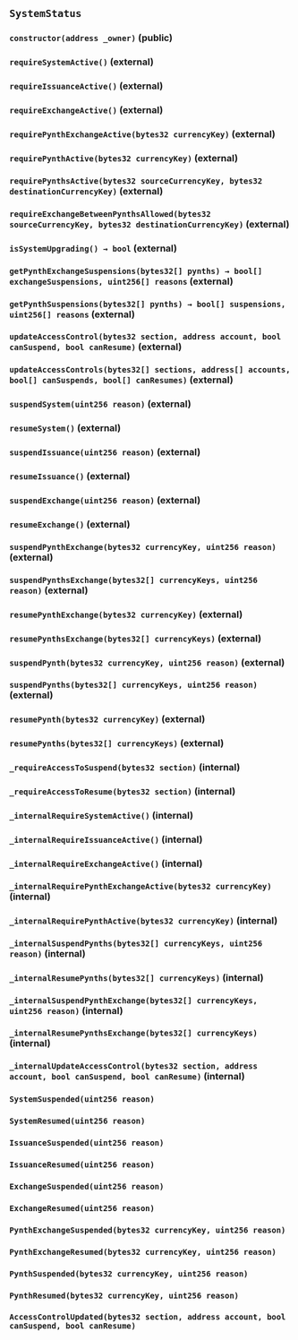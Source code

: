 ## `SystemStatus`

### `constructor(address _owner)` (public)

### `requireSystemActive()` (external)

### `requireIssuanceActive()` (external)

### `requireExchangeActive()` (external)

### `requirePynthExchangeActive(bytes32 currencyKey)` (external)

### `requirePynthActive(bytes32 currencyKey)` (external)

### `requirePynthsActive(bytes32 sourceCurrencyKey, bytes32 destinationCurrencyKey)` (external)

### `requireExchangeBetweenPynthsAllowed(bytes32 sourceCurrencyKey, bytes32 destinationCurrencyKey)` (external)

### `isSystemUpgrading() → bool` (external)

### `getPynthExchangeSuspensions(bytes32[] pynths) → bool[] exchangeSuspensions, uint256[] reasons` (external)

### `getPynthSuspensions(bytes32[] pynths) → bool[] suspensions, uint256[] reasons` (external)

### `updateAccessControl(bytes32 section, address account, bool canSuspend, bool canResume)` (external)

### `updateAccessControls(bytes32[] sections, address[] accounts, bool[] canSuspends, bool[] canResumes)` (external)

### `suspendSystem(uint256 reason)` (external)

### `resumeSystem()` (external)

### `suspendIssuance(uint256 reason)` (external)

### `resumeIssuance()` (external)

### `suspendExchange(uint256 reason)` (external)

### `resumeExchange()` (external)

### `suspendPynthExchange(bytes32 currencyKey, uint256 reason)` (external)

### `suspendPynthsExchange(bytes32[] currencyKeys, uint256 reason)` (external)

### `resumePynthExchange(bytes32 currencyKey)` (external)

### `resumePynthsExchange(bytes32[] currencyKeys)` (external)

### `suspendPynth(bytes32 currencyKey, uint256 reason)` (external)

### `suspendPynths(bytes32[] currencyKeys, uint256 reason)` (external)

### `resumePynth(bytes32 currencyKey)` (external)

### `resumePynths(bytes32[] currencyKeys)` (external)

### `_requireAccessToSuspend(bytes32 section)` (internal)

### `_requireAccessToResume(bytes32 section)` (internal)

### `_internalRequireSystemActive()` (internal)

### `_internalRequireIssuanceActive()` (internal)

### `_internalRequireExchangeActive()` (internal)

### `_internalRequirePynthExchangeActive(bytes32 currencyKey)` (internal)

### `_internalRequirePynthActive(bytes32 currencyKey)` (internal)

### `_internalSuspendPynths(bytes32[] currencyKeys, uint256 reason)` (internal)

### `_internalResumePynths(bytes32[] currencyKeys)` (internal)

### `_internalSuspendPynthExchange(bytes32[] currencyKeys, uint256 reason)` (internal)

### `_internalResumePynthsExchange(bytes32[] currencyKeys)` (internal)

### `_internalUpdateAccessControl(bytes32 section, address account, bool canSuspend, bool canResume)` (internal)

### `SystemSuspended(uint256 reason)`

### `SystemResumed(uint256 reason)`

### `IssuanceSuspended(uint256 reason)`

### `IssuanceResumed(uint256 reason)`

### `ExchangeSuspended(uint256 reason)`

### `ExchangeResumed(uint256 reason)`

### `PynthExchangeSuspended(bytes32 currencyKey, uint256 reason)`

### `PynthExchangeResumed(bytes32 currencyKey, uint256 reason)`

### `PynthSuspended(bytes32 currencyKey, uint256 reason)`

### `PynthResumed(bytes32 currencyKey, uint256 reason)`

### `AccessControlUpdated(bytes32 section, address account, bool canSuspend, bool canResume)`
